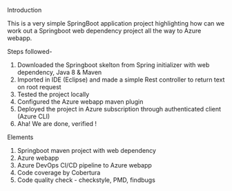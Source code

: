 Introduction

This is a very simple SpringBoot application project highlighting how can we work out a Springboot web dependency project all the way to Azure webapp.

Steps followed-
1. Downloaded the Springboot skelton from Spring initializer with web dependency, Java 8 & Maven
2. Imported in IDE (Eclipse) and made a simple Rest controller to return text on root request
3. Tested the project locally
4. Configured the Azure webapp maven plugin 
5. Deployed the project in Azure subscription through authenticated client (Azure CLI)
6. Aha! We are done, verified !

Elements
1. Springboot maven project with web dependency
2. Azure webapp 
3. Azure DevOps CI/CD pipeline to Azure webapp
4. Code coverage by Cobertura
5. Code quality check - checkstyle, PMD, findbugs
